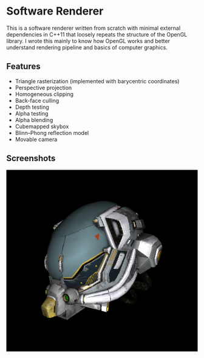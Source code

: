 # Software Renderer

This is a software renderer written from scratch with minimal external dependencies in C++11 that loosely repeats the structure of the OpenGL library. I wrote this mainly to know how OpenGL works and better understand rendering pipeline and basics of computer graphics.

## Features

+ Triangle rasterization (implemented with barycentric coordinates)
+ Perspective projection
+ Homogeneous clipping
+ Back-face culling
+ Depth testing
+ Alpha testing
+ Alpha blending
+ Cubemapped skybox
+ Blinn–Phong reflection model
+ Movable camera

## Screenshots

![Helmet](https://github.com/Hebella/Renderer/blob/master/helmet_result.PNG)
